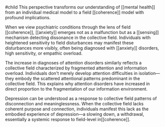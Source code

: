 #child 
This perspective transforms our understanding of [[mental health]]  from an individual medical model to a field [[coherence]] model with profound implications.

When we view psychiatric conditions through the lens of field [[coherence]], [[anxiety]]  emerges not as a malfunction but as a [[sensing]]  mechanism detecting dissonance in the collective field. Individuals with heightened sensitivity to field disturbances may manifest these disturbances more visibly, often being diagnosed with [[anxiety]]  disorders, high sensitivity, or empathic overload.

The increase in diagnoses of attention disorders similarly reflects a collective field characterized by fragmented attention and information overload. Individuals don't merely develop attention difficulties in isolation—they embody the scattered attentional patterns predominant in the collective field. This explains why attention disorders have increased in direct proportion to the fragmentation of our information environment.

Depression can be understood as a response to collective field patterns of disconnection and meaninglessness. When the collective field lacks coherent purpose and connection, individuals manifest this lack as the embodied experience of depression—a slowing down, a withdrawal, essentially a systemic response to field-level in[[coherence]].